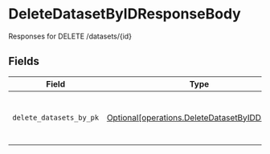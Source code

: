 # DeleteDatasetByIDResponseBody

Responses for DELETE /datasets/{id}


## Fields

| Field                                                                                                  | Type                                                                                                   | Required                                                                                               | Description                                                                                            |
| ------------------------------------------------------------------------------------------------------ | ------------------------------------------------------------------------------------------------------ | ------------------------------------------------------------------------------------------------------ | ------------------------------------------------------------------------------------------------------ |
| `delete_datasets_by_pk`                                                                                | [Optional[operations.DeleteDatasetByIDDatasets]](../../models/operations/deletedatasetbyiddatasets.md) | :heavy_minus_sign:                                                                                     | columns and relationships of "datasets"                                                                |